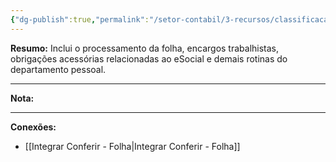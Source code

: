 ```yaml
---
{"dg-publish":true,"permalink":"/setor-contabil/3-recursos/classificacao-das-tarefas/folha-de-pagamento/","dgPassFrontmatter":true,"created":"2025-06-05T22:43:00.256-03:00","updated":"2025-06-05T23:13:41.185-03:00"}
---
```



**Resumo:** 
Inclui o processamento da folha, encargos trabalhistas, obrigações acessórias relacionadas ao eSocial e demais rotinas do departamento pessoal.

---

**Nota:**

---

**Conexões:**

-  [[Integrar Conferir - Folha\|Integrar Conferir - Folha]]

